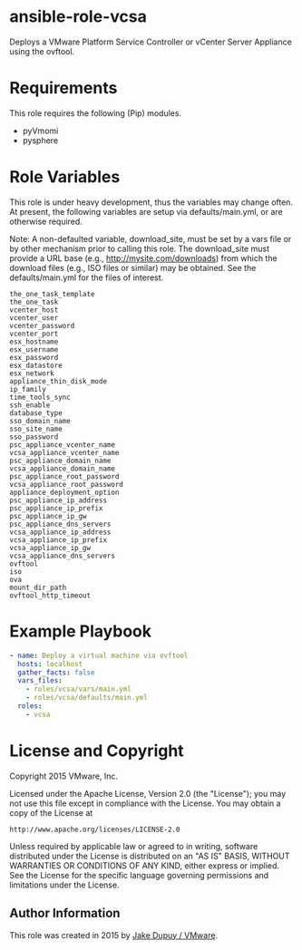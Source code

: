 # ansible-role-vcsa

Deploys a VMware Platform Service Controller or vCenter Server Appliance using
the ovftool.

# Requirements

This role requires the following (Pip) modules.

- pyVmomi
- pysphere

# Role Variables

This role is under heavy development, thus the variables may change often.
At present, the following variables are setup via defaults/main.yml, or are
otherwise required.

Note: A non-defaulted variable, download_site, must be set by a vars file
or by other mechanism prior to calling this role. The download_site must
provide a URL base (e.g., http://mysite.com/downloads)
from which the download files (e.g., ISO files or similar) may be obtained.
See the defaults/main.yml for the files of interest.

```
the_one_task_template
the_one_task
vcenter_host
vcenter_user
vcenter_password
vcenter_port
esx_hostname
esx_username
esx_password
esx_datastore
esx_network
appliance_thin_disk_mode
ip_family
time_tools_sync
ssh_enable
database_type
sso_domain_name
sso_site_name
sso_password
psc_appliance_vcenter_name
vcsa_appliance_vcenter_name
psc_appliance_domain_name
vcsa_appliance_domain_name
psc_appliance_root_password
vcsa_appliance_root_password
appliance_deployment_option
psc_appliance_ip_address
psc_appliance_ip_prefix
psc_appliance_ip_gw
psc_appliance_dns_servers
vcsa_appliance_ip_address
vcsa_appliance_ip_prefix
vcsa_appliance_ip_gw
vcsa_appliance_dns_servers
ovftool
iso
ova
mount_dir_path
ovftool_http_timeout
```

# Example Playbook

```yaml
- name: Deploy a virtual machine via ovftool
  hosts: localhost
  gather_facts: false
  vars_files:
    - roles/vcsa/vars/main.yml
    - roles/vcsa/defaults/main.yml
  roles:
    - vcsa
```

# License and Copyright

Copyright 2015 VMware, Inc.

Licensed under the Apache License, Version 2.0 (the "License");
you may not use this file except in compliance with the License.
You may obtain a copy of the License at

    http://www.apache.org/licenses/LICENSE-2.0

Unless required by applicable law or agreed to in writing, software
distributed under the License is distributed on an "AS IS" BASIS,
WITHOUT WARRANTIES OR CONDITIONS OF ANY KIND, either express or implied.
See the License for the specific language governing permissions and
limitations under the License.

## Author Information

This role was created in 2015 by [Jake Dupuy / VMware](http://www.vmware.com/).

